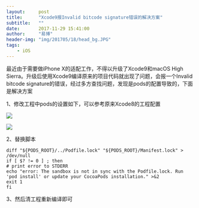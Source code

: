 ```yaml
---
layout:     post
title:      "Xcode9报Invalid bitcode signature错误的解决方案"
subtitle:   ""
date:       2017-11-29 15:41:00
author:     "易博"
header-img: "img/201705/18/head_bg.JPG"
tags:
    - iOS
---
```


最近由于需要做iPhone X的适配工作，不得以升级了Xcode9和macOS High Sierra。升级后使用Xcode9编译原来的项目代码就出现了问题，会报一个Invalid bitcode signature的错误，经过多方查找问题，发现是pods的配置导致的，下面是解决方案

1、修改工程中pods的设置如下，可以参考原来Xcode8的工程配置

![](http://www.xttxqjfg.cn/img/201711/29/01001.png)

![](http://www.xttxqjfg.cn/img/201711/29/01002.png)

2、替换脚本

```
diff "${PODS_ROOT}/../Podfile.lock" "${PODS_ROOT}/Manifest.lock" > /dev/null
if [ $? != 0 ] ; then
# print error to STDERR
echo "error: The sandbox is not in sync with the Podfile.lock. Run 'pod install' or update your CocoaPods installation." >&2
exit 1
fi
```

3、然后清工程重新编译即可



